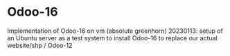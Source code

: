 # Odoo-16
Implementation of  Odoo-16 on  vm (absolute greenhorn)
20230113: setup of an Ubuntu server as a test system to install Odoo-16 to replace our actual website/shp / Odoo-12
